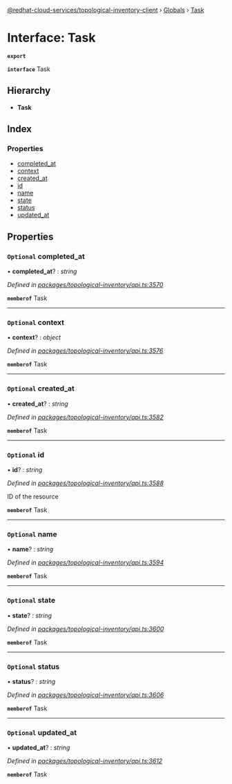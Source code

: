 [@redhat-cloud-services/topological-inventory-client](../README.md) › [Globals](../globals.md) › [Task](task.md)

# Interface: Task

**`export`** 

**`interface`** Task

## Hierarchy

* **Task**

## Index

### Properties

* [completed_at](task.md#optional-completed_at)
* [context](task.md#optional-context)
* [created_at](task.md#optional-created_at)
* [id](task.md#optional-id)
* [name](task.md#optional-name)
* [state](task.md#optional-state)
* [status](task.md#optional-status)
* [updated_at](task.md#optional-updated_at)

## Properties

### `Optional` completed_at

• **completed_at**? : *string*

*Defined in [packages/topological-inventory/api.ts:3570](https://github.com/fhlavac/javascript-clients/blob/master/packages/topological-inventory/api.ts#L3570)*

**`memberof`** Task

___

### `Optional` context

• **context**? : *object*

*Defined in [packages/topological-inventory/api.ts:3576](https://github.com/fhlavac/javascript-clients/blob/master/packages/topological-inventory/api.ts#L3576)*

**`memberof`** Task

___

### `Optional` created_at

• **created_at**? : *string*

*Defined in [packages/topological-inventory/api.ts:3582](https://github.com/fhlavac/javascript-clients/blob/master/packages/topological-inventory/api.ts#L3582)*

**`memberof`** Task

___

### `Optional` id

• **id**? : *string*

*Defined in [packages/topological-inventory/api.ts:3588](https://github.com/fhlavac/javascript-clients/blob/master/packages/topological-inventory/api.ts#L3588)*

ID of the resource

**`memberof`** Task

___

### `Optional` name

• **name**? : *string*

*Defined in [packages/topological-inventory/api.ts:3594](https://github.com/fhlavac/javascript-clients/blob/master/packages/topological-inventory/api.ts#L3594)*

**`memberof`** Task

___

### `Optional` state

• **state**? : *string*

*Defined in [packages/topological-inventory/api.ts:3600](https://github.com/fhlavac/javascript-clients/blob/master/packages/topological-inventory/api.ts#L3600)*

**`memberof`** Task

___

### `Optional` status

• **status**? : *string*

*Defined in [packages/topological-inventory/api.ts:3606](https://github.com/fhlavac/javascript-clients/blob/master/packages/topological-inventory/api.ts#L3606)*

**`memberof`** Task

___

### `Optional` updated_at

• **updated_at**? : *string*

*Defined in [packages/topological-inventory/api.ts:3612](https://github.com/fhlavac/javascript-clients/blob/master/packages/topological-inventory/api.ts#L3612)*

**`memberof`** Task
